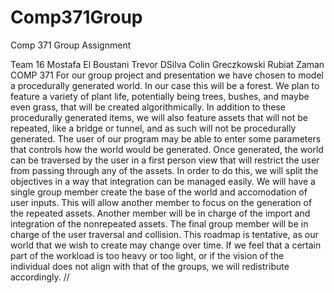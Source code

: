 # Comp371Group
Comp 371 Group Assignment

Team 16
Mostafa El Boustani
Trevor DSilva
Colin Greczkowski
Rubiat Zaman
COMP 371
For our group project and presentation we have chosen to model a
procedurally generated world. In our case this will be a forest. We plan to
feature a variety of plant life, potentially being trees, bushes, and maybe even
grass, that will be created algorithmically. In addition to these procedurally
generated items, we will also feature assets that will not be repeated, like a
bridge or tunnel, and as such will not be procedurally generated. The user of
our program may be able to enter some parameters that controls how the
world would be generated. Once generated, the world can be traversed by the
user in a first person view that will restrict the user from passing through any
of the assets.
In order to do this, we will split the objectives in a way that integration can
be managed easily. We will have a single group member create the base of the
world and accomodation of user inputs. This will allow another member to
focus on the generation of the repeated assets. Another member will be in
charge of the import and integration of the nonrepeated assets. The final
group member will be in charge of the user traversal and collision.
This roadmap is tentative, as our world that we wish to create may change
over time. If we feel that a certain part of the workload is too heavy or too
light, or if the vision of the individual does not align with that of the groups,
we will redistribute accordingly. //
